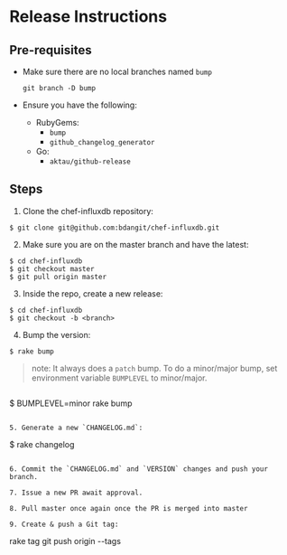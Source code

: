 # Release Instructions

## Pre-requisites
- Make sure there are no local branches named `bump`

  ```
  git branch -D bump
  ```

- Ensure you have the following:
  - RubyGems:
    - `bump`
    - `github_changelog_generator`
  - Go:
    - `aktau/github-release`

## Steps

1. Clone the chef-influxdb repository:
  ```
  $ git clone git@github.com:bdangit/chef-influxdb.git
  ```

2. Make sure you are on the master branch and have the latest:
  ```
  $ cd chef-influxdb
  $ git checkout master
  $ git pull origin master
  ```

3. Inside the repo, create a new release:
  ```
  $ cd chef-influxdb
  $ git checkout -b <branch>
  ```

4. Bump the version:
  ```
  $ rake bump
  ```
  > note: It always does a `patch` bump. To do a minor/major bump, set environment variable `BUMPLEVEL` to minor/major.

  > ```
  $ BUMPLEVEL=minor rake bump
  ```

5. Generate a new `CHANGELOG.md`:

  ```
  $ rake changelog
  ```

6. Commit the `CHANGELOG.md` and `VERSION` changes and push your branch.

7. Issue a new PR await approval.

8. Pull master once again once the PR is merged into master

9. Create & push a Git tag:
  ```
  rake tag
  git push origin --tags
  ```

